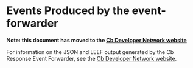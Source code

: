 # Events Produced by the event-forwarder

**Note: this document has moved to the [Cb Developer Network website](https://developer.carbonblack.com/reference/enterprise-response/event-forwarder/event-schema/)**

For information on the JSON and LEEF output generated by the Cb Response Event Forwarder,
see the [Cb Developer Network website](https://developer.carbonblack.com/reference/enterprise-response/event-forwarder/event-schema/).


